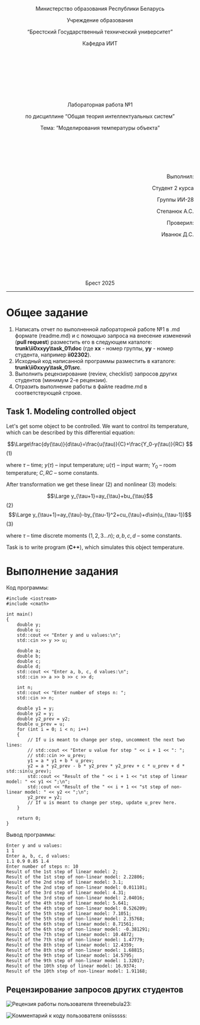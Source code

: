 <p align="center"> Министерство образования Республики Беларусь</p>
<p align="center">Учреждение образования</p>
<p align="center">“Брестский Государственный технический университет”</p>
<p align="center">Кафедра ИИТ</p>
<br><br><br><br><br><br><br>
<p align="center">Лабораторная работа №1</p>
<p align="center">по дисциплине “Общая теория интеллектуальных систем”</p>
<p align="center">Тема: “Моделирования температуры объекта”</p>
<br><br><br><br><br>
<p align="right">Выполнил:</p>
<p align="right">Студент 2 курса</p>
<p align="right">Группы ИИ-28</p>
<p align="right">Степанюк А.С.</p>
<p align="right">Проверил:</p>
<p align="right">Иванюк Д.С.</p>
<br><br><br><br><br>
<p align="center">Брест 2025</p>

<hr>

# Общее задание #
1. Написать отчет по выполненной лабораторной работе №1 в .md формате (readme.md) и с помощью запроса на внесение изменений (**pull request**) разместить его в следующем каталоге: **trunk\ii0xxyy\task_01\doc** (где **xx** - номер группы, **yy** - номер студента, например **ii02302**).
2. Исходный код написанной программы разместить в каталоге: **trunk\ii0xxyy\task_01\src**.
3. Выполнить рецензирование (review, checklist) запросов других студентов (минимум 2-е рецензии).
4. Отразить выполнение работы в файле readme.md в соответствующей строке.

## Task 1. Modeling controlled object ##
Let's get some object to be controlled. We want to control its temperature, which can be described by this differential equation:

$$\Large\frac{dy(\tau)}{d\tau}=\frac{u(\tau)}{C}+\frac{Y_0-y(\tau)}{RC} $$ (1)

where $\tau$ – time; $y(\tau)$ – input temperature; $u(\tau)$ – input warm; $Y_0$ – room temperature; $C,RC$ – some constants.

After transformation we get these linear (2) and nonlinear (3) models:

$$\Large y_{\tau+1}=ay_{\tau}+bu_{\tau}$$ (2)
$$\Large y_{\tau+1}=ay_{\tau}-by_{\tau-1}^2+cu_{\tau}+d\sin(u_{\tau-1})$$ (3)

where $\tau$ – time discrete moments ($1,2,3{\dots}n$); $a,b,c,d$ – some constants.

Task is to write program (**С++**), which simulates this object temperature.

# Выполнение задания #
Код программы:
```
#include <iostream>
#include <cmath>

int main()
{
    double y;
    double u;
    std::cout << "Enter y and u values:\n";
    std::cin >> y >> u;
    
    double a;
    double b;
    double c;
    double d;
    std::cout << "Enter a, b, c, d values:\n";
    std::cin >> a >> b >> c >> d;

    int n;
    std::cout << "Enter number of steps n: ";
    std::cin >> n;

    double y1 = y;
    double y2 = y;
    double y2_prev = y2;
    double u_prev = u;
    for (int i = 0; i < n; i++)
    {
        // If u is meant to change per step, uncomment the next two lines:
        // std::cout << "Enter u value for step " << i + 1 << ": ";
        // std::cin >> u_prev;
        y1 = a * y1 + b * u_prev;
        y2 = a * y2_prev - b * y2_prev * y2_prev + c * u_prev + d * std::sin(u_prev);
        std::cout << "Result of the " << i + 1 << "st step of linear model: " << y1 << ";\n";
        std::cout << "Result of the " << i + 1 << "st step of non-linear model: " << y2 << ";\n";
        y2_prev = y2;
        // If u is meant to change per step, update u_prev here.
    }

    return 0;
}
```
Вывод программы:
```
Enter y and u values:
1 1
Enter a, b, c, d values:
1.1 0.9 0.85 1.4
Enter number of steps n: 10
Result of the 1st step of linear model: 2;
Result of the 1st step of non-linear model: 2.22806;
Result of the 2nd step of linear model: 3.1;
Result of the 2nd step of non-linear model: 0.011101;
Result of the 3rd step of linear model: 4.31;
Result of the 3rd step of non-linear model: 2.04016;
Result of the 4th step of linear model: 5.641;
Result of the 4th step of non-linear model: 0.526209;
Result of the 5th step of linear model: 7.1051;
Result of the 5th step of non-linear model: 2.35768;
Result of the 6th step of linear model: 8.71561;
Result of the 6th step of non-linear model: -0.381291;
Result of the 7th step of linear model: 10.4872;
Result of the 7th step of non-linear model: 1.47779;
Result of the 8th step of linear model: 12.4359;
Result of the 8th step of non-linear model: 1.68815;
Result of the 9th step of linear model: 14.5795;
Result of the 9th step of non-linear model: 1.32017;
Result of the 10th step of linear model: 16.9374;
Result of the 10th step of non-linear model: 1.91168;
```
## Рецензирование запросов других студентов ##
![Рецензия работы пользователя threenebula23:](https://i.ibb.co/mF8Trkgx/img1.png)

![Комментарий к коду пользователя oniisssss:](https://i.ibb.co/pvTVwcQ6/img2.png)
